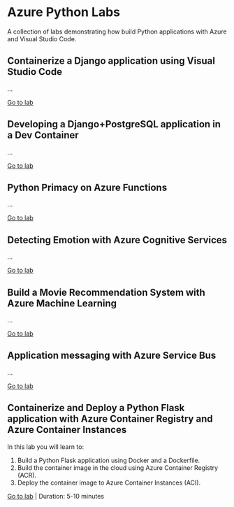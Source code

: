 # Azure Python Labs

A collection of labs demonstrating how build Python applications with Azure and Visual Studio Code.

## Containerize a Django application using Visual Studio Code

...

[Go to lab](1-vscode-django/README.md)

## Developing a Django+PostgreSQL application in a Dev Container

...

[Go to lab](1-vscode-django-postgres/README.md)

## Python Primacy on Azure Functions

...

[Go to lab](1-python-functions/README.md)

## Detecting Emotion with Azure Cognitive Services

...

[Go to lab](1-cognitive-services-face/README.md)

## Build a Movie Recommendation System with Azure Machine Learning

...

[Go to lab](1-azure-machine-learning-movie-recommendation/README.md)

## Application messaging with Azure Service Bus

...

[Go to lab](1-service-bus-messaging/README.md)

## Containerize and Deploy a Python Flask application with Azure Container Registry and Azure Container Instances

In this lab you will learn to:
1. Build a Python Flask application using Docker and a Dockerfile.
2. Build the container image in the cloud using Azure Container Registry (ACR).
3. Deploy the container image to Azure Container Instances (ACI).

[Go to lab](1-app-hello-flask/README.md) | Duration: 5-10 minutes
